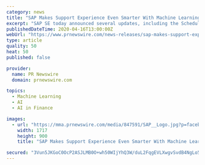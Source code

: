 ```yaml
---
category: news
title: "SAP Makes Support Experience Even Smarter With Machine Learning and AI Enhancements"
excerpt: "SAP SE today announced several updates, including the Schedule a Manager and Ask an Expert Peer services, to its Next-Generation"
publishedDateTime: 2020-04-16T13:00:00Z
webUrl: "https://www.prnewswire.com/news-releases/sap-makes-support-experience-even-smarter-with-machine-learning-and-ai-enhancements-301040813.html"
type: article
quality: 50
heat: 50
published: false

provider:
  name: PR Newswire
  domain: prnewswire.com

topics:
  - Machine Learning
  - AI
  - AI in Finance

images:
  - url: "https://mma.prnewswire.com/media/847591/SAP__Logo.jpg?p=facebook"
    width: 1717
    height: 900
    title: "SAP Makes Support Experience Even Smarter With Machine Learning and AI Enhancements"

secured: "3Vun5JKGoC0OcP2ASJLMB0O+wh50WIjYhQ3W/duL2FqgEVLXwgvSvdB4NgLo5CimuhNaR0C+ESOW0yYWncaoGQswQlFfsCJhFiA0LOz+RAsV7uUEFdnVxCa3NN2hU0aRQYo50kY1rLCRbuvvx2XKJ3QTG4HY49Q30DsSWdjPTJOQcarViy2gR8FQ//HFFlVlfjpsEKXk1D7uEWRheP9gGQmFzMrRR3RPrHROMw7DKTYK9apch3KNLJETB+zejLa/5X+Aiqw/6OOiAcH80an6ZArYFG/uoW37fVxFeZjxYIV4qN2BuO0VjeYniGCK1h786wy1C+6fEz8EGfy0LKRnxqTpdbRtZTbPvtRZu4XLhZkkq/8ruQMzcVOzD9tDQv+q1gCOcxaPmBie0eZrGBrwAfVm2Dl9Q04mdHtcWlpRLGqxTtMYvjvkTLTcS9cRzZw8I0hw0Uj6UcA8k5Ka2l6RESLXpCyHzL2GYb+6qEurTNc=;lYUnZxhlV6L3o00XXeYPyg=="
---
```


